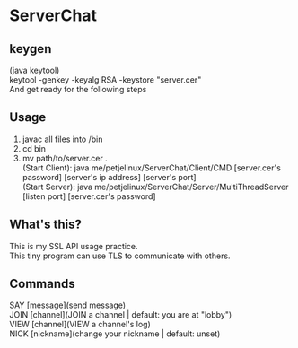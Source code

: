 # ServerChat  
## keygen  
(java keytool)  
keytool -genkey -keyalg RSA -keystore "server.cer"  
And get ready for the following steps  
## Usage  
1. javac all files into /bin  
2. cd bin  
3. mv path/to/server.cer .  
\(Start Client\): java me/petjelinux/ServerChat/Client/CMD \[server.cer's password] \[server's ip address] \[server's port]  
\(Start Server\): java me/petjelinux/ServerChat/Server/MultiThreadServer \[listen port] \[server.cer's password]  

## What's this?  
This is my SSL API usage practice.  
This tiny program can use TLS to communicate with others.  
## Commands  
SAY [message]\(send message)  
JOIN [channel]\(JOIN a channel | default: you are at "lobby")  
VIEW [channel]\(VIEW a channel's log)  
NICK [nickname]\(change your nickname | default: unset)  
